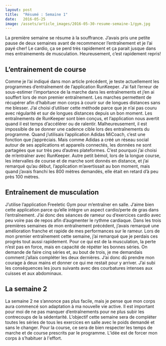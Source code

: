 ```yaml
---
layout: post
title:  "Résumé : Semaine 1"
date:   2016-05-25
image: /assets/article_images/2016-05-30-resume-semaine-1/gym.jpg
---
```


La première semaine se résume à la souffrance. J’avais pris une petite pause de deux semaines avant de recommencer l’entraînement et je l’ai payé cher! Le cardio, ça se perd très rapidement et ça parait jusque dans mes entrainements de musculation. Heureusement, c’est rapidement repris!

## L’entrainement de course

Comme je l’ai indiqué dans mon article précédent, je teste actuellement les programmes d’entraînement de l’application RunKeeper. J’ai fait l’erreur de sous-estimer l’importance de la marche dans les entraînements et j’en ai souffert lors de mon premier entraînement. Les marches permettent de récupérer afin d’habituer mon corps à courir sur de longues distances sans me blesser. J’ai choisi d’utiliser cette méthode parce que je n’ai pas couru avec régularité et sur de longues distances depuis un bon moment. Les entraînements de RunKeeper sont bien conçus, et l’application nous avertit quand il est temps d’accélérer ou de ralentir. Malheureusement, il est impossible de se donner une cadence cible lors des entraînements du programme. Quand j’utilisais l’application Adidas MiCoach, c’est une fonction que j’appréciais. Mais comme Adidas a créé un réseau social autour de ses applications et appareils connectés, les données ne sont partagées que sur très peu d’autres plateformes. C’est pourquoi j’ai choisi de m’entraîner avec RunKeeper. Autre petit bémol, lors de la longue course, les intervalles de course et de marche sont donnés en distance, et j’ai remarqué qu’au début, l’application m’avertissait au bon moment, mais quand j’avais franchi les 800 mètres demandés, elle était en retard d’à peu près 100 mètres.

## Entraînement de musculation

J’utilise l’application Freeletic Gym pour m’entraîner en salle. J’aime bien cette application parce qu’elle intègre un aspect cardio/perte de gras dans l’entraînement. J’ai donc des séances de rameur ou d’exercices cardio avec peu voire pas de repos afin d’augmenter le rythme cardiaque. Dans les trois premières semaines de mon entraînement précédent, j’avais remarqué une amélioration franche et rapide de mes performances sur le rameur. Lors de mon premier entraînement cette semaine, j’ai remarqué que je perdais ces progrès tout aussi rapidement. Pour ce qui est de la musculation, la perte n’est pas en force, mais en capacité de répéter les bonnes séries. On demande de faire cinq séries et, au bout de trois, je me demandais comment j’allais compléter les deux dernières. J’ai donc dû prendre mon courage à deux mains et donner ce qui me restait pour y arriver. J’ai subi les conséquences les jours suivants avec des courbatures intenses aux cuisses et aux abdominaux.

## La semaine 2

La semaine 2 ne s’annonce pas plus facile, mais je pense que mon corps aura commencé son adaptation à ma nouvelle vie active. Il est important pour moi de ne pas manquer d’entraînements pour ne plus subir les contrecoups de la sédentarité. L’objectif cette semaine sera de compléter toutes les séries de tous les exercices en salle avec le poids demandé et sans le changer. Pour la course, ce sera de bien respecter les temps de marche et de course prescrits par le programme. L’idée est de forcer mon corps à s’habituer à l'effort.  